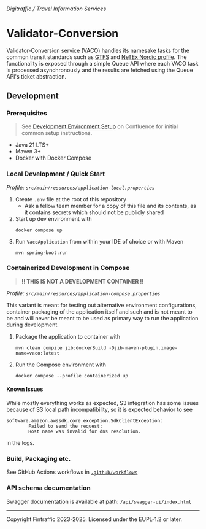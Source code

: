 ###### Digitraffic / Travel Information Services

# Validator-Conversion

Validator-Conversion service (VACO) handles its namesake tasks for the common transit standards such as 
[GTFS][gtfs] and [NeTEx Nordic profile][netex-nordic]. The functionality is exposed through a simple Queue API where
each VACO task is processed asynchronously and the results are fetched using the Queue API's ticket abstraction.

## Development

### Prerequisites

> See [Development Environment Setup](https://finrail.atlassian.net/wiki/spaces/VACO1/pages/2720825453/Development+Environment+Setup)
> on Confluence for initial common setup instructions.

 - Java 21 LTS+
 - Maven 3+
 - Docker with Docker Compose

### Local Development / Quick Start

_Profile: `src/main/resources/application-local.properties`_

 1. Create `.env` file at the root of this repository 
    - Ask a fellow team member for a copy of this file and its contents, as it contains secrets which should not be publicly shared
 2. Start up dev environment with 
    ```shell
    docker compose up
     ```
 3. Run `VacoApplication` from within your IDE of choice or with Maven
    ```shell
    mvn spring-boot:run
    ```

### Containerized Development in Compose

> **!! THIS IS NOT A DEVELOPMENT CONTAINER !!**

_Profile: `src/main/resources/application-compose.properties`_

This variant is meant for testing out alternative environment configurations, container packaging of the application 
itself and such and is not meant to be and will never be meant to be used as primary way to run the application 
during development.

 1. Package the application to container with
    ```shell
    mvn clean compile jib:dockerBuild -Djib-maven-plugin.image-name=vaco:latest
    ``` 
 2. Run the Compose environment with
    ```shell
    docker compose --profile containerized up
    ```

#### Known Issues

While mostly everything works as expected, S3 integration has some issues because of S3 local path incompatibility, so
it is expected behavior to see

```
software.amazon.awssdk.core.exception.SdkClientException:
        Failed to send the request:
        Host name was invalid for dns resolution.
```

in the logs.

### Build, Packaging etc.

See GitHub Actions workflows in [`.github/workflows`](.github/workflows)

### API schema documentation

Swagger documentation is available at path: `/api/swagger-ui/index.html`

---

Copyright Fintraffic 2023-2025. Licensed under the EUPL-1.2 or later.

[gtfs]: https://gtfs.org/
[netex-nordic]: https://enturas.atlassian.net/wiki/spaces/PUBLIC/pages/728891481/Nordic+NeTEx+Profile
